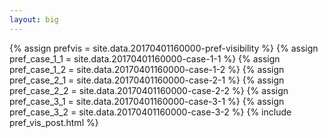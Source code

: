 ```yaml
---
layout: big
---
```

{% assign prefvis = site.data.20170401160000-pref-visibility %}
{% assign pref_case_1_1 = site.data.20170401160000-case-1-1 %}
{% assign pref_case_1_2 = site.data.20170401160000-case-1-2 %}
{% assign pref_case_2_1 = site.data.20170401160000-case-2-1 %}
{% assign pref_case_2_2 = site.data.20170401160000-case-2-2 %}
{% assign pref_case_3_1 = site.data.20170401160000-case-3-1 %}
{% assign pref_case_3_2 = site.data.20170401160000-case-3-2 %}
{% include pref_vis_post.html %}
